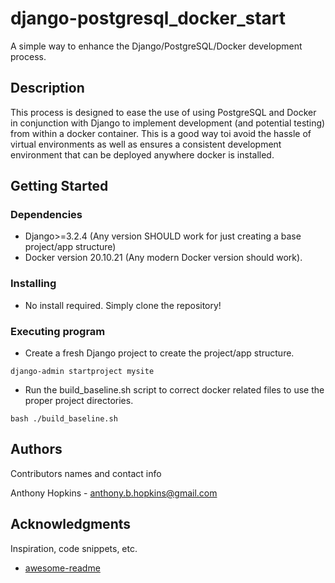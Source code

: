 # django-postgresql_docker_start

A simple way to enhance the Django/PostgreSQL/Docker development process. 

## Description

This process is designed to ease the use of using PostgreSQL and Docker in conjunction with Django to implement development
 (and potential testing) from within a docker container. This is a good way toi avoid the hassle of virtual environments 
 as well as ensures a consistent development environment that can be deployed anywhere docker is installed.

## Getting Started

### Dependencies

* Django>=3.2.4 (Any version SHOULD work for just creating a base project/app structure)
* Docker version 20.10.21 (Any modern Docker version should work).

### Installing

* No install required. Simply clone the repository!

### Executing program

* Create a fresh Django project to create the project/app structure.
```
django-admin startproject mysite
```
* Run the build_baseline.sh script to correct docker related files to use the proper project directories.
```
bash ./build_baseline.sh
```

## Authors

Contributors names and contact info

Anthony Hopkins - anthony.b.hopkins@gmail.com

## Acknowledgments

Inspiration, code snippets, etc.
* [awesome-readme](https://github.com/matiassingers/awesome-readme)
